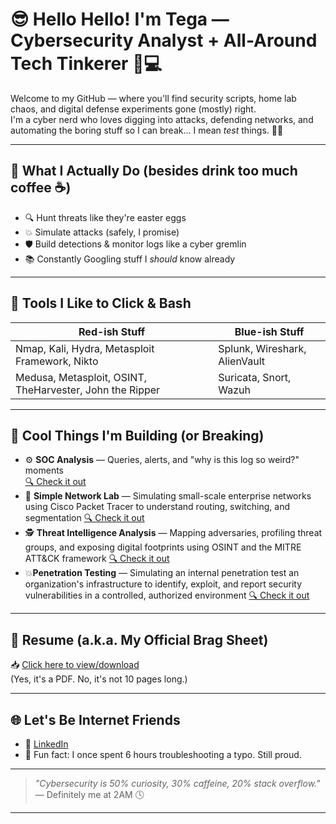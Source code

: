 # 😎 Hello Hello! I'm Tega — Cybersecurity Analyst + All-Around Tech Tinkerer 🔐💻

Welcome to my GitHub — where you'll find security scripts, home lab chaos, and digital defense experiments gone (mostly) right.  
I'm a cyber nerd who loves digging into attacks, defending networks, and automating the boring stuff so I can break... I mean *test* things. 🧪🔥

---

## 🧠 What I Actually Do (besides drink too much coffee ☕)

- 🔍 Hunt threats like they're easter eggs
- 💥 Simulate attacks (safely, I promise)
- 🛡️ Build detections & monitor logs like a cyber gremlin
- 📚 Constantly Googling stuff I *should* know already

---

## 🧰 Tools I Like to Click & Bash

| Red-ish Stuff         | Blue-ish Stuff          |
|-----------------------|-------------------------|
| Nmap, Kali, Hydra, Metasploit Framework, Nikto            | Splunk, Wireshark, AlienVault       |
| Medusa, Metasploit, OSINT, TheHarvester, John the Ripper    | Suricata, Snort, Wazuh  |

---

## 🚧 Cool Things I'm Building (or Breaking)

- ⚙️ **SOC Analysis** — Queries, alerts, and "why is this log so weird?" moments  
  [🔍 Check it out](https://docs.google.com/document/d/1HmLHSrsswtHQDeUu549dVH2-WRR-29fgmo5iOn0ZW14/edit?usp=sharing)
- 🧪 **Simple Network Lab** — Simulating small-scale enterprise networks using Cisco Packet Tracer to understand routing, switching, and segmentation
[🔍 Check it out](https://drive.google.com/file/d/1GI7JK-oCBBmSZzTBrnhlv_UrjSEs_j0V/view?usp=drive_link) 
- 🕵️ **Threat Intelligence Analysis** — Mapping adversaries, profiling threat groups, and exposing digital footprints using OSINT and the MITRE ATT&CK framework
[🔍 Check it out](https://docs.google.com/document/d/15RnqvO4-ugUZYNMH6dnAtOFdOAKZnY7i/edit?usp=drive_link&ouid=109840176338464903175&rtpof=true&sd=true)
- 💥**Penetration Testing** — Simulating an internal penetration test an organization's infrastructure to identify, exploit, and report security vulnerabilities in a controlled, authorized environment
[🔍 Check it out](https://drive.google.com/file/d/1bpzBmXsXTkm4O3eRFWLMjr3iBE90TLl3/view?usp=drive_link)
---

## 📄 Resume (a.k.a. My Official Brag Sheet)

📥 [Click here to view/download](https://drive.google.com/file/d/1QHHfkRb14fSo5XptnvyAgtPwZCCJns7Y/view?usp=sharing)  
(Yes, it's a PDF. No, it's not 10 pages long.)

---

## 🌐 Let's Be Internet Friends

- 💼 [LinkedIn](https://www.linkedin.com/in/otega-olomu)
- 🧠 Fun fact: I once spent 6 hours troubleshooting a typo. Still proud.

---

> _"Cybersecurity is 50% curiosity, 30% caffeine, 20% stack overflow."_  
> — Definitely me at 2AM 🕓

---

<!---
TegaOlomu/TegaOlomu is a ✨ special ✨ repository because its `README.md` (this file) appears on your GitHub profile.
You can click the Preview link to take a look at your changes.
--->
